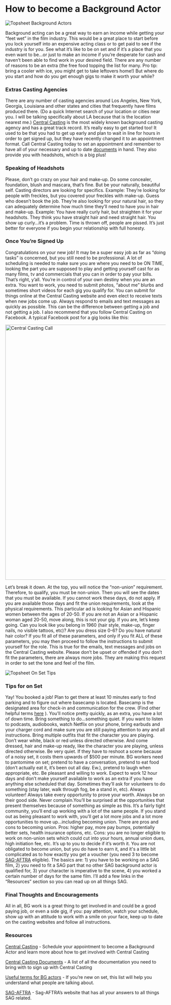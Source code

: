 # How to become a Background Actor

![Topsheet Background Actors](https://user-images.githubusercontent.com/33143626/66685617-e8839180-ec31-11e9-9f96-47d8251ed426.jpg "Film Extras in a Theater")

Background acting can be a great way to earn an income while getting your “feet wet” in the film industry. This would be a great place to start before you lock yourself into an expensive acting class or to get paid to see if the industry is for you. See what it’s like to be on set and if it’s a place that you even want to be...or just to make an income if you’re desperate for cash and haven’t been able to find work in your desired field. There are any number of reasons to be an extra (the free food topping the list for many. Pro tip: bring a cooler with ice, you might get to take leftovers home!) But where do you start and how do you get enough gigs to make it worth your while?

### Extras Casting Agencies

There are any number of casting agencies around Los Angeles, New York, Georgia, Louisiana and other states and cities that frequently have films produced there. (Do a quick Internet search of your location or cities near you. I will be talking specifically about LA because that is the location nearest me.) [Central Casting](https://www.centralcasting.com/) is the most widely known background casting agency and has a great track record. It’s really easy to get started too! It used to be that you had to get up early and plan to wait in line for hours in order to get signed up, but they have recently changed it to an appointment format. Call Central Casting today to set an appointment and remember to have all of your necessary and up to date [documents](https://www.centralcasting.com/essential-guide-registering-central-casting-agency/) in hand. They also provide you with headshots, which is a big plus!

### Speaking of Headshots

Please, don’t go crazy on your hair and make-up. Do some concealer, foundation, blush and mascara, that’s fine. But be your naturally, beautiful self. Casting directors are looking for specifics. Example: They’re looking for people with freckles, but you covered your freckles with make-up. Guess who doesn’t book the job. They’re also looking for your natural hair, so they can adequately determine how much time they’ll need to have you in hair and make-up. Example: You have really curly hair, but straighten it for your headshots. They think you have straight hair and need straight hair. You show up curly...it’s a problem. Time is thrown off, people are pissed. It’s just better for everyone if you begin your relationship with full honesty.

### Once You’re Signed Up
Congratulations on your new job! It may be a super easy job as far as “doing tasks” is concerned, but you still need to be professional. A lot of scheduling is needed to make sure you are where you need to be ON TIME, looking the part you are supposed to play and getting yourself cast for as many films, tv and commercials that you can in order to pay your bills. That’s right, y’all. You’re in control of your own destiny when you are an extra. You want to work, you need to submit photos, “about me” blurbs and sometimes short videos for each gig you qualify for. You can submit for things online at the Central Casting website and even elect to receive texts  when new jobs come up. Always respond to emails and text messages as quickly as possible. This can be the difference between getting a job and not getting a job.
I also recommend that you follow Central Casting on Facebook. A typical Facebook post for a gig looks like this: 

<img width="800" alt="Central Casting Call" src="https://user-images.githubusercontent.com/33143626/66686348-05b95f80-ec34-11e9-8853-314d29d81088.png">

Let’s break it down. At the top, you will notice the “non-union” requirement. Therefore, to qualify, you must be non-union. Then you will see the dates that you must be available. If you cannot work these days, do not apply. If you are available those days and fit the union requirements, look at the physical requirements. This particular ad is looking for Asian and Hispanic women between the ages of 20-50. If you are not an Asian or a Hispanic woman aged 20-50, move along, this is not your gig. If you are, let’s keep going. Can you look like you belong in 1960 (hair style, make-up, finger nails, no visible tattoos, etc)? Are you dress size 0-6? Do you have natural hair color? If you fit all of these parameters, and only if you fit ALL of these parameters, you may then proceed to follow the instructions to submit yourself for the role. This is true for the emails, text messages and jobs on the Central Casting website. Please don’t be upset or offended if you don’t fit the parameters, there are always more jobs. They are making this request in order to set the tone and feel of the film. 

![Topsheet On Set Tips](https://user-images.githubusercontent.com/33143626/66685691-123cb880-ec32-11e9-9ec5-1a0a2a8fb7ae.jpg "On Film Set")

### Tips for on Set
Yay! You booked a job! Plan to get there at least 10 minutes early to find parking and to figure out where basecamp is located. Basecamp is the designated area for check-in and communication for the crew. (Find other helpful terms [here](https://www.centralcasting.com/terms-every-background-actor-should-know/) ). You’ll notice pretty quickly, as an extra, you have a lot of down time. Bring something to do...something quiet. If you want to listen to podcasts, audiobooks, watch Netflix on your phone, bring earbuds and your charger cord and make sure you are still paying attention to any and all instructions. Bring multiple outfits that fit the character you are playing. Don’t wear white, black or red unless directed otherwise. And come dressed, hair and make-up ready, like the character you are playing, unless directed otherwise. Be very quiet. If they have to reshoot a scene because of a noisy set, it costs them upwards of $500 per minute. BG workers need to pantomime on set; pretend to have a conversation, pretend to eat food (don’t actually eat it, it’s been out all day. Ew.), pretend to laugh when appropriate, etc. Be pleasant and willing to work. Expect to work 12 hour days and don’t make yourself available to work as an extra if you have anything else scheduled that day. Sometimes they’ll ask for volunteers to do something (stay later, walk through fog, be a stand in, etc). Always volunteer! Always take every opportunity to prove your worth. Always be on their good side. Never complain.You’ll be surprised at the opportunities that present themselves because of something as simple as this. It’s a fairly tight community, you’ll end up working with a lot of the same people. If you stand out as being pleasant to work with, you’ll get a lot more jobs and a lot more opportunities to move up...including becoming union. There are pros and cons to becoming union. Pros: higher pay, more pay bumps, potentially better sets, health insurance options, etc. Cons: you are no longer eligible to work on non-union sets which could cut into your hours, annual union dues, high initiation fee, etc. It’s up to you to decide if it’s worth it. You are not obligated to become union, but you do have to earn it, and it's a little bit complicated as to how exactly you get a voucher (you need 3 to become [SAG-AFTRA](https://www.sagaftra.org) eligible). The basics are: 1) you have to be working on a SAG film, 2) you need to fit a SAG part that no other SAG background actor is qualified for, 3) your character is imperative to the scene, 4) you worked a certain number of days for the same film. I’ll add a few links in the “Resources” section so you can read up on all things SAG.

### Final Thoughts and Encouragements
All in all, BG work is a great thing to get involved in and could be a good paying job, or even a side gig, if you: pay attention, watch your schedule, show up with an attitude to work with a smile on your face, keep up to date on the casting websites and follow all instructions.

### Resources
[Central Casting](https://www.centralcasting.com/) - Schedule your appointment to become a Background Actor and learn more about how to get involved with Central Casting

[Central Casting Documents](https://www.centralcasting.com/essential-guide-registering-central-casting-agency/) - A list of all the documentation you need to bring with to sign up with Central Casting

[Useful terms for BG actors](https://www.centralcasting.com/terms-every-background-actor-should-know/) - If you’re new on set, this list will help you understand what people are talking about.

[SAG-AFTRA](https://www.sagaftra.org) - Sag-AFTRA’s website that has all your answers to all things SAG related.
